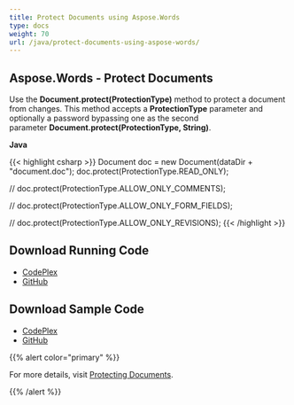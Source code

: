 ```yaml
---
title: Protect Documents using Aspose.Words
type: docs
weight: 70
url: /java/protect-documents-using-aspose-words/
---
```


## **Aspose.Words - Protect Documents**
Use the **Document.protect(ProtectionType)** method to protect a document from changes. This method accepts a **ProtectionType** parameter and optionally a password bypassing one as the second parameter **Document.protect(ProtectionType, String)**.

**Java**

{{< highlight csharp >}}
Document doc = new Document(dataDir + "document.doc");
doc.protect(ProtectionType.READ_ONLY);

// doc.protect(ProtectionType.ALLOW_ONLY_COMMENTS);

// doc.protect(ProtectionType.ALLOW_ONLY_FORM_FIELDS);

// doc.protect(ProtectionType.ALLOW_ONLY_REVISIONS);
{{< /highlight >}}
## **Download Running Code**
- [CodePlex](https://aspose-wordsjavadocx4j.codeplex.com/releases/view/618874)
- [GitHub](https://github.com/aspose-words/Aspose.Words-for-Java/releases/tag/Aspose.Words_Java_for_Docx4j-v1.0.0)
## **Download Sample Code**
- [CodePlex](https://aspose-wordsjavadocx4j.codeplex.com/SourceControl/latest#src/main/java/com/aspose/words/examples/asposefeatures/documents/protectdocuments/AsposeProtectDoc.java)
- [GitHub](https://github.com/aspose-words/Aspose.Words-for-Java/tree/master/Plugins/Aspose.Words-for-Java_for_Docx4j/src/main/java/com/aspose/words/examples/asposefeatures/documents/protectdocuments/AsposeProtectDoc.java)

{{% alert color="primary" %}} 

For more details, visit [Protecting Documents](/words/java/protect-documents/).

{{% /alert %}}
